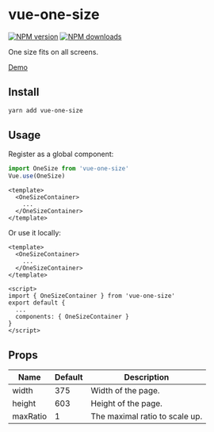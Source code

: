 # vue-one-size
[![NPM version](https://img.shields.io/npm/v/vue-one-size.svg?style=flat)](https://npmjs.com/package/vue-one-size) [![NPM downloads](https://img.shields.io/npm/dm/vue-one-size.svg?style=flat)](https://npmjs.com/package/vue-one-size)

One size fits on all screens.

[Demo](https://royl-design.github.io/vue-one-size/)

## Install

```bash
yarn add vue-one-size
```

## Usage

Register as a global component:

```javascript
import OneSize from 'vue-one-size'
Vue.use(OneSize)
```

```vue
<template>
  <OneSizeContainer>
    ...
  </OneSizeContainer>
</template>
```

Or use it locally:

```vue
<template>
  <OneSizeContainer>
    ...
  </OneSizeContainer>
</template>

<script>
import { OneSizeContainer } from 'vue-one-size'
export default {
  ...
  components: { OneSizeContainer }
}
</script>
```

## Props

<table>
  <thead>
    <tr>
      <th>Name</th>
      <th>Default</th>
      <th>Description</th>
    </tr>
  </thead>
  <tbody>
    <tr>
      <td>width</td>
      <td>375</td>
      <td>Width of the page.</td>
    </tr>
    <tr>
      <td>height</td>
      <td>603</td>
      <td>Height of the page.</td>
    </tr>
    <tr>
      <td>maxRatio</td>
      <td>1</td>
      <td>The maximal ratio to scale up.</td>
    </tr>
  </tbody>
</table>
